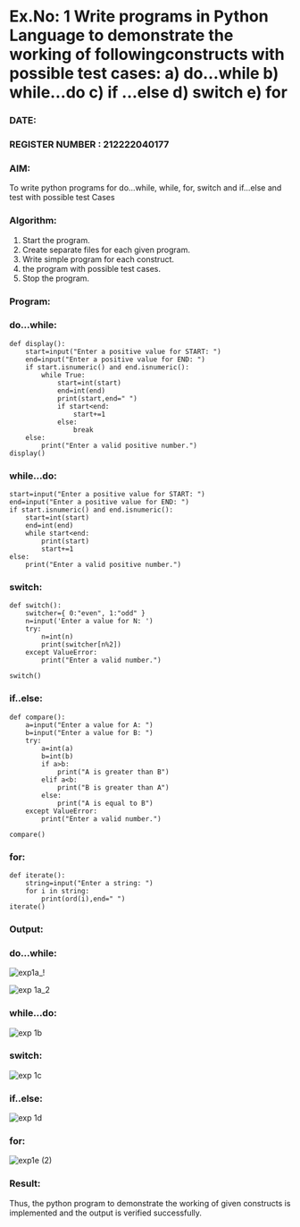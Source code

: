 # Ex.No: 1 Write programs in Python Language to demonstrate the working of followingconstructs with possible test cases: a) do…while b) while…do c) if …else d) switch e) for 

### DATE:                                                                            
### REGISTER NUMBER : 212222040177

### AIM:  
To write python programs for do…while, while, for, switch and if…else and test with possible test 
Cases 

### Algorithm:
1. Start the program.
2. Create separate files for each given program.
3. Write simple program for each construct.
4.  the program with possible test cases.
5. Stop the program.
### Program:
### do...while:
```
def display(): 
    start=input("Enter a positive value for START: ") 
    end=input("Enter a positive value for END: ") 
    if start.isnumeric() and end.isnumeric(): 
        while True: 
            start=int(start) 
            end=int(end) 
            print(start,end=" ") 
            if start<end: 
                start+=1 
            else: 
                break 
    else: 
        print("Enter a valid positive number.") 
display() 
```
### while...do:
```
start=input("Enter a positive value for START: ") 
end=input("Enter a positive value for END: ") 
if start.isnumeric() and end.isnumeric(): 
    start=int(start) 
    end=int(end) 
    while start<end: 
        print(start) 
        start+=1 
else: 
    print("Enter a valid positive number.")
```
### switch:
```
def switch(): 
    switcher={ 0:"even", 1:"odd" } 
    n=input('Enter a value for N: ') 
    try: 
        n=int(n) 
        print(switcher[n%2]) 
    except ValueError: 
        print("Enter a valid number.") 

switch() 
```
### if..else:
```
def compare(): 
    a=input("Enter a value for A: ") 
    b=input("Enter a value for B: ") 
    try: 
        a=int(a) 
        b=int(b) 
        if a>b: 
            print("A is greater than B") 
        elif a<b: 
            print("B is greater than A") 
        else: 
            print("A is equal to B") 
    except ValueError: 
        print("Enter a valid number.")

compare()
```
### for:
```
def iterate(): 
    string=input("Enter a string: ") 
    for i in string: 
        print(ord(i),end=" ") 
iterate()
```

### Output:
### do...while:

![exp1a_!](https://github.com/user-attachments/assets/2827f6f1-3670-463d-9cec-ce4260766f3b)

![exp 1a_2](https://github.com/user-attachments/assets/330691bd-1338-48d8-9adf-56d0501a89bf)


### while...do:

![exp 1b](https://github.com/user-attachments/assets/e250180b-5af8-47fe-a050-1a738c0503fb)


### switch:

![exp 1c](https://github.com/user-attachments/assets/df6b1af4-4d46-432a-80c2-7f6f1c4ac78f)


### if..else:

![exp 1d](https://github.com/user-attachments/assets/5c0d22c0-3a1f-435b-90b3-0c0be05aafd3)


### for:

![exp1e (2)](https://github.com/user-attachments/assets/3ff67dc2-1417-4787-a481-18bd512f02b5)

### Result:
Thus, the python program to demonstrate the working of given constructs is implemented and the output is verified successfully.

